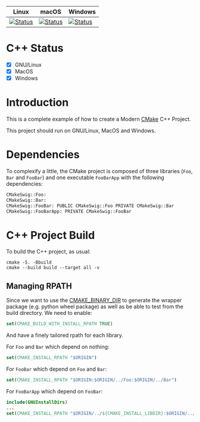 | Linux | macOS | Windows |
|-------|-------|---------|
| [![Status][cpp_linux_svg]][cpp_linux_link] | [![Status][cpp_osx_svg]][cpp_osx_link] | [![Status][cpp_win_svg]][cpp_win_link] |


[cpp_linux_svg]: https://github.com/Mizux/cmake-swig/workflows/C++%20Linux%20CI/badge.svg
[cpp_linux_link]: https://github.com/Mizux/cmake-swig/actions?query=workflow%3A"C%2B%2B+Linux+CI"
[cpp_osx_svg]: https://github.com/Mizux/cmake-swig/workflows/C++%20MacOS%20CI/badge.svg
[cpp_osx_link]: https://github.com/Mizux/cmake-swig/actions?query=workflow%3A"C%2B%2B+MacOS+CI"
[cpp_win_svg]: https://github.com/Mizux/cmake-swig/workflows/C++%20Windows%20CI/badge.svg
[cpp_win_link]: https://github.com/Mizux/cmake-swig/actions?query=workflow%3A"C%2B%2B+Windows+CI"


# C++ Status
* [x] GNU/Linux
* [x] MacOS
* [x] Windows

# Introduction
This is a complete example of how to create a Modern [CMake](https://cmake.org/) C++ Project.

This project should run on GNU/Linux, MacOS and Windows.

# Dependencies
To complexify a little, the CMake project is composed of three libraries (`Foo`, `Bar` and `FooBar`)
and one executable `FooBarApp` with the following dependencies:
```sh
CMakeSwig::Foo:
CMakeSwig::Bar:
CMakeSwig::FooBar: PUBLIC CMakeSwig::Foo PRIVATE CMakeSwig::Bar
CMakeSwig::FooBarApp: PRIVATE CMakeSwig::FooBar
```

# C++ Project Build
To build the C++ project, as usual:
```shell
cmake -S. -Bbuild
cmake --build build --target all -v
```

## Managing RPATH
Since we want to use the [CMAKE_BINARY_DIR](https://cmake.org/cmake/help/latest/variable/CMAKE_BINARY_DIR.html) to generate the wrapper package (e.g. python wheel package) as well as be able to test from the build directory.
We need to enable:
```cmake
set(CMAKE_BUILD_WITH_INSTALL_RPATH TRUE)
```
And have a finely tailored rpath for each library.

For `Foo` and `Bar` which depend on nothing:
```cmake
set(CMAKE_INSTALL_RPATH "$ORIGIN")
```

For `FooBar` which depend on `Foo` and `Bar`:
```cmake
set(CMAKE_INSTALL_RPATH "$ORIGIN:$ORIGIN/../Foo:$ORIGIN/../Bar")
```

For `FooBarApp` which depend on `FooBar`:
```cmake
include(GNUInstallDirs)
...
set(CMAKE_INSTALL_RPATH "$ORIGIN/../${CMAKE_INSTALL_LIBDIR}:$ORIGIN/../FooBar")
```
